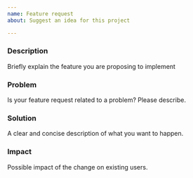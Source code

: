 ```yaml
---
name: Feature request
about: Suggest an idea for this project

---
```


### Description
Briefly explain the feature you are proposing to implement

### Problem
Is your feature request related to a problem? Please describe. 

### Solution
A clear and concise description of what you want to happen. 

### Impact
Possible impact of the change on existing users.


